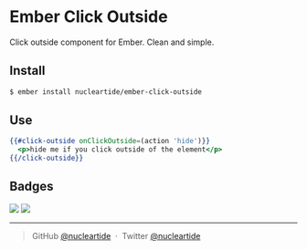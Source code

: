 
# Ember Click Outside

Click outside component for Ember. Clean and simple.

## Install

```bash
$ ember install nucleartide/ember-click-outside
```

## Use

```hbs
{{#click-outside onClickOutside=(action 'hide')}}
  <p>hide me if you click outside of the element</p>
{{/click-outside}}
```

## Badges

![](https://img.shields.io/badge/license-MIT-blue.svg)
![](https://img.shields.io/badge/status-stable-green.svg)

---

> GitHub [@nucleartide](https://github.com/nucleartide) &nbsp;&middot;&nbsp;
> Twitter [@nucleartide](https://twitter.com/nucleartide)

